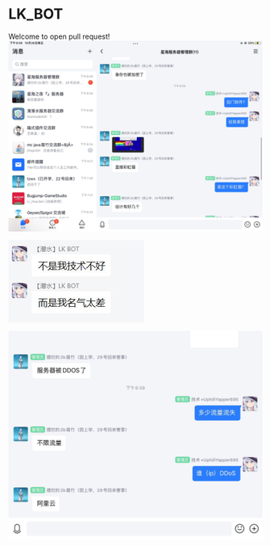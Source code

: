 # LK_BOT
Welcome to open pull request!
![alt cute kid](https://github.com/KeYiMC/LK_BOT/blob/main/GoodThings/1.png)

![alt cute kid](https://github.com/KeYiMC/LK_BOT/blob/main/GoodThings/2.png)

![alt cute kid](https://github.com/KeYiMC/LK_BOT/blob/main/GoodThings/3.png)
